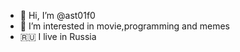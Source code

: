 - 👋 Hi, I’m @ast01f0
- 👀 I’m interested in movie,programming and memes
- 🇷🇺 I live in Russia
<!---
ast01f0/ast01f0 is a ✨ special ✨ repository because its `README.md` (this file) appears on your GitHub profile.
You can click the Preview link to take a look at your changes.
--->
